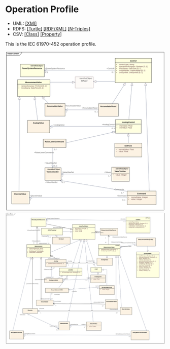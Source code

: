 # Operation Profile

- UML: [[XMI]](./Operation.xmi)
- RDFS: [[Turtle]](./Operation.ttl) [[RDF/XML]](./Operation.rdf) [[N-Triples]](./Operation.nt)
- CSV: [[Class]](./OperationClass.csv) [[Property]](./OperationProperty.csv)

This is the IEC 61970-452 operation profile.

![Operation Control](./Control.svg)
![Operation Measurement](./Meas.svg)